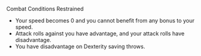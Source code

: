 Combat
Conditions
Restrained
        <ul>
          <li>Your speed becomes 0 and you cannot benefit from any bonus to your speed.</li>
          <li>Attack rolls against you have advantage, and your attack rolls have disadvantage.</li>
          <li>You have disadvantage on Dexterity saving throws.</li>
        </ul>

